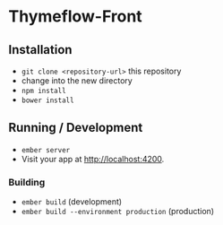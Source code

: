 # Thymeflow-Front

## Installation

* `git clone <repository-url>` this repository
* change into the new directory
* `npm install`
* `bower install`

## Running / Development

* `ember server`
* Visit your app at [http://localhost:4200](http://localhost:4200).


### Building

* `ember build` (development)
* `ember build --environment production` (production)
